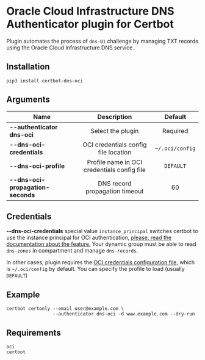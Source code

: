 # Oracle Cloud Infrastructure DNS Authenticator plugin for Certbot

Plugin automates the process of `dns-01` challenge by managing TXT records
using the Oracle Cloud Infrastructure DNS service.

## Installation

```shell
pip3 install certbot-dns-oci
```

## Arguments

| Name        | Description | Default |
| ------------- |:-------------:| :-------------: |
| **--authenticator dns-oci** | Select the plugin |Required|
| **--dns-oci-credentials** | OCI credentials config file location |`~/.oci/config`|
| **--dns-oci-profile** | Profile name in OCI credentials config file |`DEFAULT`|
| **--dns-oci-propagation-seconds** | DNS record propagation timeout |60|

## Credentials
**--dns-oci-credentials** special value `instance_principal` switches
certbot to use the instance principal for OCI authentication,
[please, read the documentation about the feature.](https://docs.oracle.com/en-us/iaas/Content/Identity/Tasks/callingservicesfrominstances.htm)
Your dynamic group must be able to read `dns-zones` in  compartment and
manage `dns-records`.

In other cases, plugin requires the
[OCI credentials configuration file](https://docs.oracle.com/en-us/iaas/Content/API/Concepts/sdkconfig.htm),
which is `~/.oci/config` by default. You can specify the profile to load
(usually `DEFAULT`)
## Example

```shell
certbot certonly --email user@example.com \
                 --authenticator dns-oci -d www.example.com --dry-run
```

## Requirements
```
oci
certbot
```